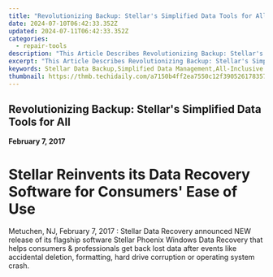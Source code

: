 ```yaml
---
title: "Revolutionizing Backup: Stellar's Simplified Data Tools for All"
date: 2024-07-10T06:42:33.352Z
updated: 2024-07-11T06:42:33.352Z
categories:
  - repair-tools
description: "This Article Describes Revolutionizing Backup: Stellar's Simplified Data Tools for All"
excerpt: "This Article Describes Revolutionizing Backup: Stellar's Simplified Data Tools for All"
keywords: Stellar Data Backup,Simplified Data Management,All-Inclusive Backup Software,Data Protection Solutions,Efficient Data Tools,Enterprise Data Security,Backup Software Innovation
thumbnail: https://thmb.techidaily.com/a7150b4ff2ea7550c12f390526178357d28d5879ccd1eca0b9ed1b9c559e12d9.jpg
---
```


## Revolutionizing Backup: Stellar's Simplified Data Tools for All

**February 7, 2017**

# **Stellar Reinvents its Data Recovery Software for Consumers' Ease of Use**

Metuchen, NJ, February 7, 2017 : Stellar Data Recovery announced NEW release of its flagship software Stellar Phoenix Windows Data Recovery that helps consumers & professionals get back lost data after events like accidental deletion, formatting, hard drive corruption or operating system crash.


<ins class="adsbygoogle"
     style="display:block"
     data-ad-format="autorelaxed"
     data-ad-client="ca-pub-7571918770474297"
     data-ad-slot="1223367746"></ins>



<ins class="adsbygoogle"
     style="display:block"
     data-ad-client="ca-pub-7571918770474297"
     data-ad-slot="8358498916"
     data-ad-format="auto"
     data-full-width-responsive="true"></ins>


